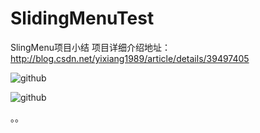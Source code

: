 SlidingMenuTest
===============

SlingMenu项目小结
项目详细介绍地址：http://blog.csdn.net/yixiang1989/article/details/39497405


![github](https://raw.githubusercontent.com/njupt1012010503/SlidingMenuTest/master/pic/2.png "github")


![github](https://raw.githubusercontent.com/njupt1012010503/SlidingMenuTest/master/pic/3.png "github")

。。

